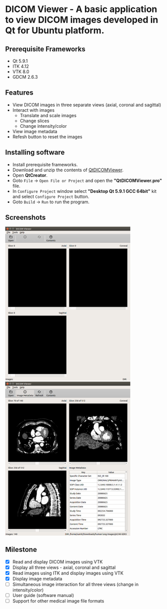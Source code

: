 # DICOM Viewer - A basic application to view DICOM images developed in Qt for Ubuntu platform.
## Prerequisite Frameworks
- Qt 5.9.1
- ITK 4.12
- VTK 8.0
- GDCM 2.6.3
## Features
- View DICOM images in three separate views (axial, coronal and sagittal)
- Interact with images
  - Translate and scale images
  - Change slices
  - Change intensity/color
 - View image metadata
 - Refesh button to reset the images
## Installing software
- Install prerequisite frameworks.
- Download and unzip the contents of [QtDICOMViewer](https://github.com/codeman110/QtDICOMViewer/archive/master.zip).
- Open **QtCreator**.
- Goto ```File``` -> ```Open File or Project``` and open the **"QtDICOMViewer.pro"** file.
- In ```Configure Project``` window select **"Desktop Qt 5.9.1 GCC 64bit"** kit and select ```Configure Project``` button.
- Goto ```Build``` -> ```Run``` to run the program.
## Screenshots
<img src="misc/image1.png" width="400"> <img src="misc/image2.png" width="400">
## Milestone
- [x] Read and display DICOM images using VTK
- [x] Display all three views - axial, coronal and sagittal
- [x] Read images using ITK and display images using VTK
- [x] Display image metadata
- [ ] Simultaneous image interaction for all three views (change in intensity/color)
- [ ] User guide (software manual)
- [ ] Support for other medical image file formats

